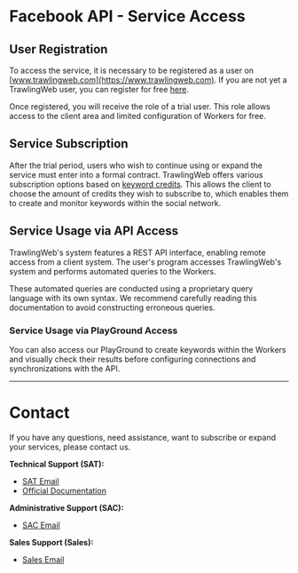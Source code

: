 # Facebook API - Service Access

## User Registration

To access the service, it is necessary to be registered as a user on [www.trawlingweb.com](https://www.trawlingweb.com). If you are not yet a TrawlingWeb user, you can register for free [here](https://dashboard.trawlingweb.com/register).

Once registered, you will receive the role of a trial user. This role allows access to the client area and limited configuration of Workers for free.

## Service Subscription

After the trial period, users who wish to continue using or expand the service must enter into a formal contract. TrawlingWeb offers various subscription options based on [keyword credits](00_Presentation.md#Main-Features). This allows the client to choose the amount of credits they wish to subscribe to, which enables them to create and monitor keywords within the social network.

## Service Usage via API Access

TrawlingWeb's system features a REST API interface, enabling remote access from a client system. The user's program accesses TrawlingWeb's system and performs automated queries to the Workers.

These automated queries are conducted using a proprietary query language with its own syntax. We recommend carefully reading this documentation to avoid constructing erroneous queries.

### Service Usage via PlayGround Access

You can also access our PlayGround to create keywords within the Workers and visually check their results before configuring connections and synchronizations with the API.

---

# Contact

If you have any questions, need assistance, want to subscribe or expand your services, please contact us.

**Technical Support (SAT):**
* [SAT Email](mailto:support@trawlingweb.com)
* [Official Documentation](https://docs.trawlingweb.com)

**Administrative Support (SAC):**
* [SAC Email](mailto:gestion@trawlingweb.com)

**Sales Support (Sales):**
* [Sales Email](mailto:sales@trawlingweb.com)
